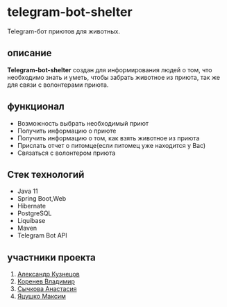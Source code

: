 # telegram-bot-shelter
Telegram-бот приютов для животных.
## описание
__Telegram-bot-shelter__ создан для информирования людей о том, что необходимо знать и уметь, чтобы забрать животное из приюта, так же
для связи с волонтерами приюта.
## функционал
- Возможность выбрать необходимый приют
- Получить информацию о приюте
- Получить информацию о том, как взять животное из приюта
- Прислать отчет о питомце(если питомец уже находится у Вас)
- Связаться с волонтером приюта
## Стек технологий
- Java 11
- Spring Boot,Web
- Hibernate
- PostgreSQL
- Liquibase
- Maven
- Telegram Bot API
## участники проекта
1. [Александр Кузнецов](https://github.com/Hybusa)
2. [Коренев Владимир](https://github.com/C0sm0Black)
3. [Сычкова Анастасия](https://github.com/AnastasiaSychkova)
4. [Яцушко Максим](https://github.com/MaxYatsushko)
